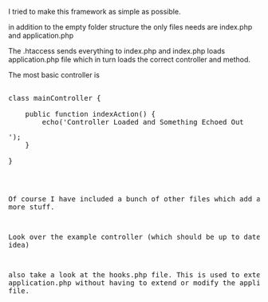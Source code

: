 I tried to make this framework as simple as possible.

in addition to the empty folder structure the only files needs are index.php and application.php

The .htaccess sends everything to index.php and index.php loads application.php file which in turn loads the correct controller and method.

The most basic controller is

<pre>

class mainController {

	public function indexAction() {
		echo('Controller Loaded and Something Echoed Out<pre>');
	}

}
</pre>

Of course I have included a bunch of other files which add a bunch more stuff.

Look over the example controller (which should be up to date to get a idea)

also take a look at the hooks.php file. This is used to extend application.php without having to extend or modify the application.php file.

